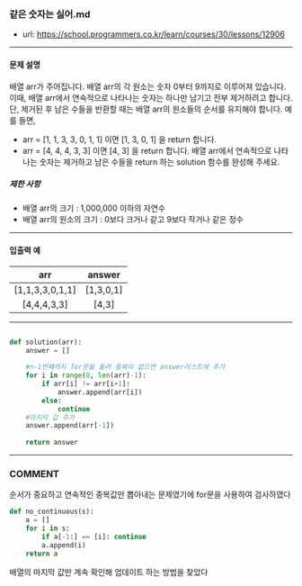 ### 같은 숫자는 싫어.md

 - url: https://school.programmers.co.kr/learn/courses/30/lessons/12906
 
 --------
 
 
#### 문제 설명
배열 arr가 주어집니다. 배열 arr의 각 원소는 숫자 0부터 9까지로 이루어져 있습니다. 이때, 배열 arr에서 연속적으로 나타나는 숫자는 하나만 남기고 전부 제거하려고 합니다. 단, 제거된 후 남은 수들을 반환할 때는 배열 arr의 원소들의 순서를 유지해야 합니다. 예를 들면,

 - arr = [1, 1, 3, 3, 0, 1, 1] 이면 [1, 3, 0, 1] 을 return 합니다.
 - arr = [4, 4, 4, 3, 3] 이면 [4, 3] 을 return 합니다.
배열 arr에서 연속적으로 나타나는 숫자는 제거하고 남은 수들을 return 하는 solution 함수를 완성해 주세요.

##### 제한 사항
 - 배열 arr의 크기 : 1,000,000 이하의 자연수
 - 배열 arr의 원소의 크기 : 0보다 크거나 같고 9보다 작거나 같은 정수
--------
 
#### 입출력 예
|arr|answer|
|:---:|:---:|
|[1,1,3,3,0,1,1]|[1,3,0,1]|
|[4,4,4,3,3]|[4,3]|

--------

```python

def solution(arr):
    answer = []
    
    #n-1번째까지 for문을 돌려 중복이 없으면 answer리스트에 추가
    for i in range(0, len(arr)-1):
        if arr[i] != arr[i+1]:
            answer.append(arr[i])
        else:
            continue
    #마지막 값 추가
    answer.append(arr[-1])        
    
    return answer

```

------
### COMMENT
순서가 중요하고 연속적인 중복값만 뽑아내는 문제였기에 for문을 사용하여 검사하였다

```python
def no_continuous(s):
    a = []
    for i in s:
        if a[-1:] == [i]: continue
        a.append(i)
    return a
```
배열의 마지막 값만 계속 확인해 업데이트 하는 방법을 찾았다
